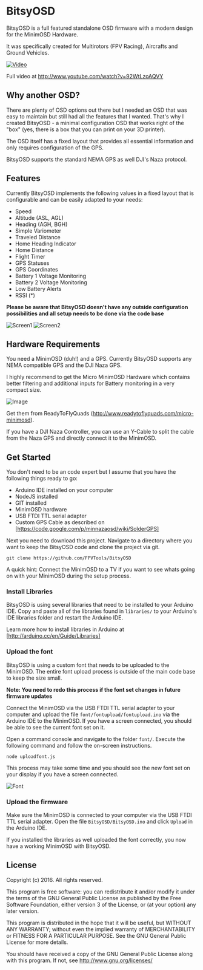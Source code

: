 BitsyOSD
=======

BitsyOSD is a full featured standalone OSD firmware with a modern design for the MinimOSD Hardware. 

It was specifically created for Multirotors (FPV Racing), Aircrafts and Ground Vehicles.

[![Video](https://github.com/FPVTools/BitsyOSD/blob/master/docs/bitsyosd-animation.gif)](http://www.youtube.com/watch?v=92WtLzoAQVY)

Full video at 
http://www.youtube.com/watch?v=92WtLzoAQVY


## Why another OSD?

There are plenty of OSD options out there but I needed an OSD that was easy to maintain but still had all the features that I wanted. That's why I created BitsyOSD - a minimal configuration OSD that works right of the "box" (yes, there is a box that you can print on your 3D printer).

The OSD itself has a fixed layout that provides all essential information and only requires configuration of the GPS. 

BitsyOSD supports the standard NEMA GPS as well DJI's Naza protocol.


## Features

Currently BitsyOSD implements the following values in a fixed layout that is configurable and can be easily adapted to your needs:

* Speed 
* Altitude (ASL, AGL)
* Heading (AGH, BGH)
* Simple Variometer
* Traveled Distance
* Home Heading Indicator 
* Home Distance
* Flight Timer
* GPS Statuses
* GPS Coordinates
* Battery 1 Voltage Monitoring
* Battery 2 Voltage Monitoring
* Low Battery Alerts
* RSSI (*)

**Please be aware that BitsyOSD doesn't have any outside configuration possibilities and all setup needs to be done via the code base**

![Screen1](https://github.com/FPVTools/BitsyOSD/blob/master/docs/00123333.jpg)
![Screen2](https://github.com/FPVTools/BitsyOSD/blob/master/docs/bitsyosd-main-screen.png)


## Hardware Requirements

You need a MinimOSD (duh!) and a GPS. Currently BitsyOSD supports any NEMA compatible GPS and the DJI Naza GPS.

I highly recommend to get the Micro MinimOSD Hardware which contains better filtering and additional inputs for Battery monitoring in a very compact size.

![Image](http://static.rcgroups.net/forums/attachments/1/4/2/1/t7471848-198-thumb-1-15-2015_6-43-50_am.jpg?d=1421342036)

Get them from ReadyToFlyQuads (http://www.readytoflyquads.com/micro-minimosd).

If you have a DJI Naza Controller, you can use an Y-Cable to split the cable from the Naza GPS and directly connect it to the MinimOSD.


## Get Started

You don't need to be an code expert but I assume that you have the following things ready to go:

* Arduino IDE installed on your computer
* NodeJS installed
* GIT installed
* MinimOSD hardware
* USB FTDI TTL serial adapter
* Custom GPS Cable as described on [https://code.google.com/p/minnazaosd/wiki/SolderGPS]


Next you need to download this project. Navigate to a directory where you want to keep the BitsyOSD code and clone the project via git.

```shell
git clone https://github.com/FPVTools/BitsyOSD
````

A quick hint: Connect the MinimOSD to a TV if you want to see whats going on with your MinimOSD during the setup process.


### Install Libraries

BitsyOSD is using several libraries that need to be installed to your Arduino IDE. Copy and paste all of the libraries found in ```libraries/``` to your Arduino's IDE libraries folder and restart the Arduino IDE. 

Learn more how to install libraries in Arduino at [http://arduino.cc/en/Guide/Libraries]


### Upload the font

BitsyOSD is using a custom font that needs to be uploaded to the MinimOSD. The entire font upload process is outside of the main code base to keep the size small. 

**Note: You need to redo this process if the font set changes in future firmware updates**

Connect the MinimOSD via the USB FTDI TTL serial adapter to your computer and upload the file ```font/fontupload/fontupload.ino``` via the Arduino IDE to the MinimOSD. If you have a screen connected, you should be able to see the current font set on it.

Open a command console and navigate to the folder ```font/```. Execute the following command and follow the on-screen instructions.

```shell
node uploadfont.js
```

This process may take some time and you should see the new font set on your display if you have a screen connected.

![Font](https://github.com/FPVTools/BitsyOSD/blob/master/docs/bitsyosd-font-upload.jpg)

### Upload the firmware

Make sure the MinimOSD is connected to your computer via the USB FTDI TTL serial adapter. Open the file ```BitsyOSD/BitsyOSD.ino``` and click ```Upload``` in the Arduino IDE.

If you installed the libraries as well uploaded the font correctly, you now have a working MinimOSD with BitsyOSD. 


## License

Copyright (c) 2016.  All rights reserved.

This program is free software: you can redistribute it and/or modify
it under the terms of the GNU General Public License as published by
the Free Software Foundation, either version 3 of the License, or
(at your option) any later version.

This program is distributed in the hope that it will be useful,
but WITHOUT ANY WARRANTY; without even the implied warranty of
MERCHANTABILITY or FITNESS FOR A PARTICULAR PURPOSE. See the
GNU General Public License for more details.

You should have received a copy of the GNU General Public License
along with this program. If not, see <http://www.gnu.org/licenses/>
